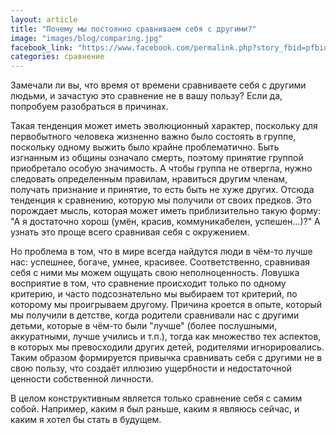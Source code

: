 ```yaml
---
layout: article
title: "Почему мы постоянно сравниваем себя с другими?"
image: "images/blog/comparing.jpg"
facebook_link: "https://www.facebook.com/permalink.php?story_fbid=pfbid0291K7dSPxwfc61ZvjAAqYSBy978mdrDXk5e91wwRu5X5DTucD3aVDGyxE4oeHijjal&id=100090928022478"
categories: сравнение
---
```


Замечали ли вы, что время от времени сравниваете себя с другими людьми, и зачастую это сравнение не в вашу пользу? Если да, попробуем разобраться в причинах.

<!--more-->

Такая тенденция может иметь эволюционный характер, поскольку для первобытного человека жизненно важно было состоять в группе, поскольку одному выжить было крайне проблематично. Быть изгнанным из общины означало смерть, поэтому принятие группой приобретало особую значимость. А чтобы группа не отвергла, нужно следовать определенным правилам, нравиться другим членам, получать признание и принятие, то есть быть не хуже других. Отсюда тенденция к сравнению, которую мы получили от своих предков. Это порождает мысль, которая может иметь приблизительно такую форму: "А я достаточно хорош (умён, красив, коммуникабелен, успешен...)?" А узнать это проще всего сравнивая себя с окружением.

Но проблема в том, что в мире всегда найдутся люди в чём-то лучше нас: успешнее, богаче, умнее, красивее. Соответственно, сравнивая себя с ними мы можем ощущать свою неполноценность. Ловушка восприятие в том, что сравнение происходит только по одному критерию, и часто подсознательно мы выбираем тот критерий, по которому мы проигрываем другому. Причина кроется в опыте, который мы получили в детстве, когда родители сравнивали нас с другими детьми, которые в чём-то были "лучше" (более послушными, аккуратными, лучше учились и т.п.), тогда как множество тех аспектов, в которых  мы превосходили других детей, родителями игнорировались. Таким образом формируется привычка сравнивать себя с другими не в свою пользу, что создаёт иллюзию ущербности и недостаточной ценности собственной личности.

В целом конструктивным является только сравнение себя с самим собой. Например, каким я был раньше, каким я являюсь сейчас, и каким я хотел бы стать в будущем.